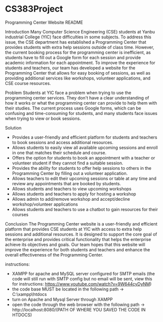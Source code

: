 # CS383Project

Programming Center Website README

Introduction
Many Computer Science Engineering (CSE) students at Yanbu industrial College (YIC) face difficulties in some subjects. To address this issue, the CSE department has established
a Programming Center that provides students with extra help sessions outside of class time. However, the current booking process for
the programming center is inefficient, as students have to fill out a Google form for each session and provide academic information
for each appointment. To improve the experience for students and teachers, our team has developed a website for the Programming Center 
that allows for easy booking of sessions, as well as providing additional services like workshops, volunteer applications,
and CSE course resources.

Problem
Students at YIC face a problem when trying to use the programming center services.
They don't have a clear understanding of how it works or what the programming center can provide to help them with their studies. 
The current process uses Google forms, which can be confusing and time-consuming for students, and many students face issues when
trying to view or book sessions.

Solution

- Provides a user-friendly and efficient platform for students and teachers to book sessions and access additional resources.
- Allows students to easily view all available upcoming sessions and enroll in one that matches their schedule and course.
- Offers the option for students to book an appointment with a teacher or volunteer student if they cannot find a suitable session.
- Provides the ability for students to offer help sessions to others in the Programming Center by filling out a volunteer application.
- Allows teachers to edit their upcoming sessions or table at any time and review any appointments that are booked by students.
- Allows students and teachers to view upcoming workshops 
- Allows students and teachers to apply for hosting a workshop 
- Allows admin to add/remove workshop and accept/decline workshop/volunteer applications
- Allows students and teachers to use a chatbot to gain resources for their courses

Conclusion
The Programming Center website is a user-friendly and efficient platform that provides CSE students at YIC
with access to extra help sessions and additional resources. It is designed to support the core goal of the enterprise and
provides critical functionality that helps the enterprise achieve its objectives and goals. Our team hopes that this website will 
improve the experience for both students and teachers and enhance the overall effectiveness of the Programming Center.

instructions: 
- XAMPP for apache and MySQL server configured for SMTP emails (the code will still run with SMTP config but no email will be sent, 
view this for instructions: https://www.youtube.com/watch?v=9W644cyDyNM)
- the code base MUST be located in the following path -> C:\xampp\htdocs
- turn on Apache and Mysql Server through XAMPP
- open the code through the web browser with the following path -> http://localhost:8080/(PATH OF WHERE YOU SAVED THE CODE IN HTDOCS)



